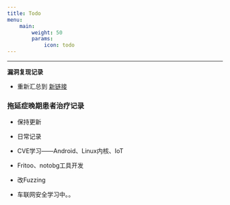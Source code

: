 ```yaml
---
title: Todo
menu:
    main: 
        weight: 50
        params:
            icon: todo
---
```


----

**漏洞复现记录**

- 重新汇总到 [新链接](https://www.notion.so/kuekiko/dad1e7fc2b7041b19d8b86885ad597ac?v=b113aee153f540babc9a50ef120f3175)

### 拖延症晚期患者治疗记录

- 保持更新

- 日常记录

- CVE学习——Android、Linux内核、IoT

- Fritoo、notobg工具开发

- 改Fuzzing

- 车联网安全学习中。。